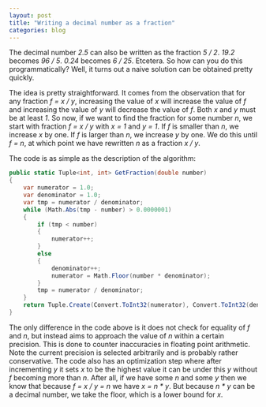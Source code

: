 ```yaml
---
layout: post
title: "Writing a decimal number as a fraction"
categories: blog
---
```


The decimal number _2.5_ can also be written as the fraction _5 / 2_. _19.2_ becomes _96 / 5_. _0.24_ becomes _6 / 25_. Etcetera. So how can you do this programmatically? Well, it turns out a naive solution can be obtained pretty quickly.

The idea is pretty straightforward. It comes from the observation that for any fraction _f = x / y_, increasing the value of _x_ will increase the value of _f_ and increasing the value of _y_ will decrease the value of _f_. Both _x_ and _y_ must be at least _1_. So now, if we want to find the fraction for some number _n_, we start with fraction _f = x / y_ with _x = 1_ and _y = 1_. If _f_ is smaller than _n_, we increase _x_ by one. If _f_ is larger than _n_, we increase _y_ by one. We do this until _f = n_, at which point we have rewritten _n_ as a fraction _x / y_.

The code is as simple as the description of the algorithm:

```csharp
public static Tuple<int, int> GetFraction(double number)
{
    var numerator = 1.0;
    var denominator = 1.0;
    var tmp = numerator / denominator;
    while (Math.Abs(tmp - number) > 0.0000001)
    {
        if (tmp < number)
        {
            numerator++;
        }
        else
        {
            denominator++;
            numerator = Math.Floor(number * denominator);
        }
        tmp = numerator / denominator;
    }
    return Tuple.Create(Convert.ToInt32(numerator), Convert.ToInt32(denominator));
}
```

The only difference in the code above is it does not check for equality of _f_ and _n_, but instead aims to approach the value of _n_ within a certain precision. This is done to counter inaccuracies in floating point arithmetic. Note the current precision is selected arbitrarily and is probably rather conservative. The code also has an optimization step where after incrementing _y_ it sets _x_ to be the highest value it can be under this _y_ without _f_ becoming more than _n_. After all, if we have some _n_ and some _y_ then we know that because _f = x / y = n_ we have _x = n * y_. But because _n * y_ can be a decimal number, we take the floor, which is a lower bound for _x_.
